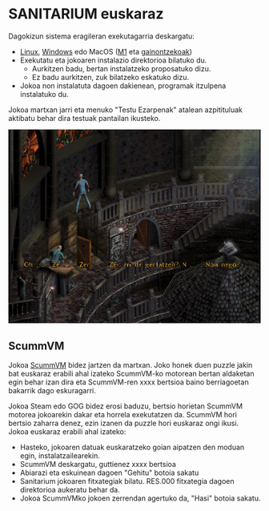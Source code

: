 # SANITARIUM euskaraz

Dagokizun sistema eragileran exekutagarria deskargatu:

* [Linux](./instalatzailea/sanitarium_euskaraz_linux), [Windows](./instalatzailea/sanitarium_euskaraz.exe) edo MacOS ([M1](./instalatzailea/sanitarium_euskaraz_macos_m1) eta [gainontzekoak](./instalatzailea/sanitarium_euskaraz_macos))
* Exekutatu eta jokoaren instalazio direktorioa bilatuko du.
  * Aurkitzen badu, bertan instalatzeko proposatuko dizu.
  * Ez badu aurkitzen, zuk bilatzeko eskatuko dizu.
* Jokoa non instalatuta dagoen dakienean, programak itzulpena instalatuko du.

Jokoa martxan jarri eta menuko "Testu Ezarpenak" atalean azpitituluak aktibatu behar dira testuak pantailan ikusteko.

![](irudiak/dorrean.png)

## ScummVM

Jokoa [ScummVM](https://scummvm.org/) bidez jartzen da martxan. Joko honek duen puzzle jakin bat euskaraz erabili ahal izateko ScummVM-ko motorean bertan aldaketan egin behar izan dira eta ScummVM-ren xxxx bertsioa baino berriagoetan bakarrik dago eskuragarri.


Jokoa Steam edo GOG bidez erosi baduzu, bertsio horietan ScummVM motorea jokoarekin dakar eta horrela exekutatzen da. ScummVM hori bertsio zaharra denez, ezin izanen da puzzle hori euskaraz ongi ikusi. Jokoa euskaraz erabili ahal izateko:

* Hasteko, jokoaren datuak euskaratzeko goian aipatzen den moduan egin, instalatzailearekin.
* ScummVM deskargatu, guttienez xxxx bertsioa
* Abiarazi eta eskuinean dagoen "Gehitu" botoia sakatu
* Sanitarium jokoaren fitxategiak bilatu. RES.000 fitxategia dagoen direktorioa aukeratu behar da.
* Jokoa ScummVMko jokoen zerrendan agertuko da, "Hasi" botoia sakatu.